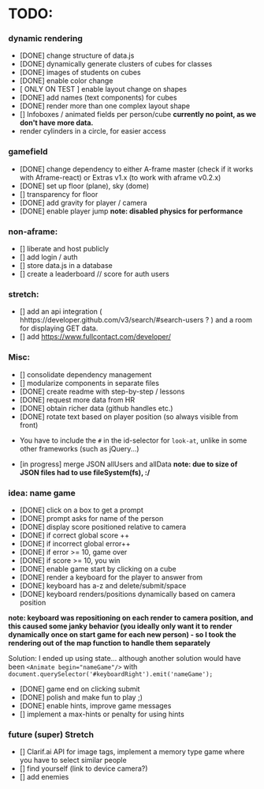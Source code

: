 # TODO:

### dynamic rendering
- [DONE] change structure of data.js
- [DONE] dynamically generate clusters of cubes for classes
- [DONE] images of students on cubes
- [DONE] enable color change
- [ ONLY ON TEST ] enable layout change on shapes
- [DONE] add names (text components) for cubes
- [DONE] render more than one complex layout shape
- [] Infoboxes / animated fields per person/cube
**currently no point, as we don't have more data.**
- render cylinders in a circle, for easier access

### gamefield
- [DONE] change dependency to either A-frame master (check if it works with Aframe-react) or Extras v1.x (to work with aframe v0.2.x)
- [DONE] set up floor (plane), sky (dome)
- [] transparency for floor
- [DONE] add gravity for player / camera
- [DONE] enable player jump
**note: disabled physics for performance**

### non-aframe:
- [] liberate and host publicly
- [] add login / auth
- [] store data.js in a database
- [] create a leaderboard // score for auth users

### stretch:
- [] add an api integration ( hhttps://developer.github.com/v3/search/#search-users ? ) and a room for displaying GET data.
- [] add https://www.fullcontact.com/developer/

### Misc:
- [] consolidate dependency management
- [] modularize components in separate files
- [DONE] create readme with step-by-step / lessons
- [DONE] request more data from HR
- [DONE] obtain richer data (github handles etc.)
- [DONE] rotate text based on player position (so always visible from front)
* You have to include the `#` in the id-selector for `look-at`, unlike in some other frameworks (such as jQuery...)
- [in progress] merge JSON allUsers and allData
**note: due to size of JSON files had to use fileSystem(fs), :/**

### idea: name game
- [DONE] click on a box to get a prompt
- [DONE] prompt asks for name of the person
- [DONE] display score positioned relative to camera
- [DONE] if correct global score ++
- [DONE] if incorrect global error++
- [DONE] if error >= 10, game over
- [DONE] if score >= 10, you win
- [DONE] enable game start by clicking on a cube
- [DONE] render a keyboard for the player to answer from
- [DONE] keyboard has a-z and delete/submit/space
- [DONE] keyboard renders/positions dynamically based on camera position

**note: keyboard was repositioning on each render to camera position, and this caused some janky behavior (you ideally only want it to render dynamically once on start game for each new person) - so I took the rendering out of the map function to handle them separately**

Solution: I ended up using state... although another solution would have been `<Animate begin="nameGame"/>` with `document.querySelector('#keyboardRight').emit('nameGame');`

- [DONE] game end on clicking submit
- [DONE] polish and make fun to play ;)
- [DONE] enable hints, improve game messages
- [] implement a max-hints or penalty for using hints

### future (super) Stretch
- [] Clarif.ai API for image tags, implement a memory type game where you have to select similar people
- [] find yourself (link to device camera?)
- [] add enemies

